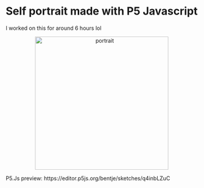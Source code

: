 # Self portrait made with P5 Javascript
I worked on this for around 6 hours lol
<p align="center">
  <img src="https://i.imgur.com/Hh9Svti.png" width="350" title="portrait">
</p>
P5.Js preview: https://editor.p5js.org/bentje/sketches/q4inbLZuC

